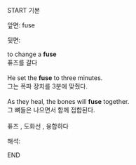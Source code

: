 START
기본

앞면:
fuse


뒷면:
<div>to change a <b>fuse</b> </div><div>퓨즈를 갈다<br><br><div>He set the <b>fuse</b> to three minutes. </div><div>그는 폭파 장치를 3분에 맞췄다.<br><br><div>As they heal, the bones will <b>fuse</b> together. </div><div>그 뼈들은 나으면서 함께 접합된다.<br><br>퓨즈 , 도화선 , 융합하다</div></div></div>


해석:

END
